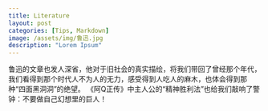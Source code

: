 ```yaml
---
title: Literature
layout: post
categories: [Tips, Markdown]
image: /assets/img/鲁迅.jpg
description: "Lorem Ipsum"
---
```

鲁迅的文章也发人深省，他对于旧社会的真实描绘，将我们带回了曾经那个年代，我们看得到那个时代人不为人的无力，感受得到人吃人的麻木，也体会得到那种“四面黑洞洞”的绝望。
《阿Q正传》中主人公的“精神胜利法”也给我们敲响了警钟：不要做自己幻想里的巨人！